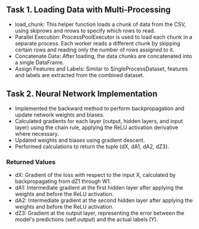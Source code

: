 ## Task 1. Loading Data with Multi-Processing

* load_chunk: This helper function loads a chunk of data from the CSV, using skiprows and nrows to specify which rows to read.
* Parallel Execution: ProcessPoolExecutor is used to load each chunk in a separate process.
Each worker reads a different chunk by skipping certain rows and reading only the number of rows assigned to it.
* Concatenate Data: After loading, the data chunks are concatenated into a single DataFrame.
* Assign Features and Labels: Similar to SingleProcessDataset, features and labels are extracted from the combined dataset.

## Task 2. Neural Network Implementation

* Implemented the backward method to perform backpropagation and update network weights and biases.
* Calculated gradients for each layer (output, hidden layers, and input layer) using the chain rule, applying the ReLU activation derivative where necessary.
* Updated weights and biases using gradient descent.
* Performed calculations to return the tuple (dX, dA1, dA2, dZ3).

### Returned Values
* dX: Gradient of the loss with respect to the input X, calculated by backpropagating from dZ1 through W1.
* dA1: Intermediate gradient at the first hidden layer after applying the weights and before the ReLU activation.
* dA2: Intermediate gradient at the second hidden layer after applying the weights and before the ReLU activation.
* dZ3: Gradient at the output layer, representing the error between the model's predictions (self.output) and the actual labels (Y).